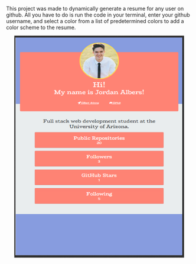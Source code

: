 This project was made to dynamically generate a resume for any user on github. All  you have to do is run the code in your terminal, enter your github username, and select a color from a list of predetermined colors to add a color scheme to the resume.

<p align="center">
  <img width="460" height="600" src="https://raw.githubusercontent.com/jorxan/pdfcreator/master/images/pdfmaker.PNG">
</p>
